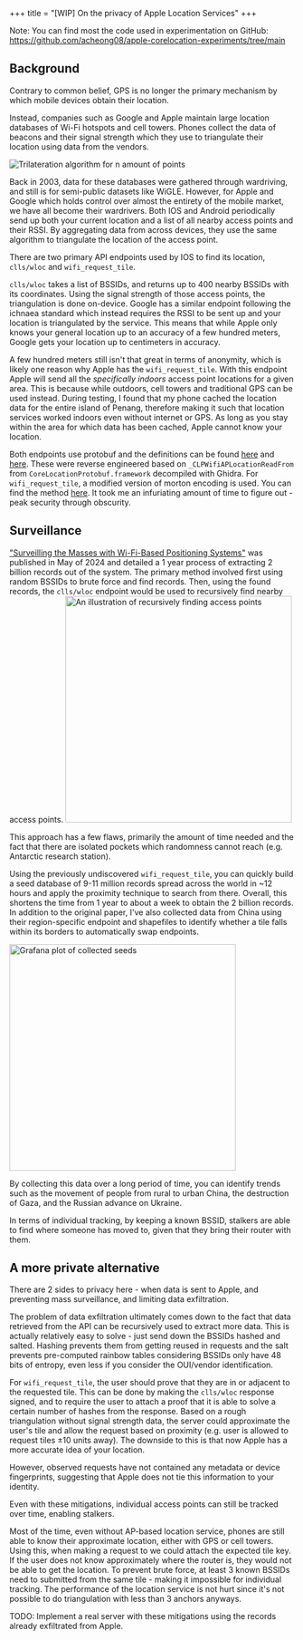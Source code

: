 +++
title = "[WIP] On the privacy of Apple Location Services"
+++

Note: You can find most the code used in experimentation on GitHub: <https://github.com/acheong08/apple-corelocation-experiments/tree/main>

## Background

Contrary to common belief, GPS is no longer the primary mechanism by which mobile devices obtain their location.

Instead, companies such as Google and Apple maintain large location databases of Wi-Fi hotspots and cell towers. Phones collect the data of beacons and their signal strength which they use to triangulate their location using data from the vendors.

![Trilateration algorithm for n amount of points](/images/trilateration.png)

Back in 2003, data for these databases were gathered through wardriving, and still is for semi-public datasets like WiGLE. However, for Apple and Google which holds control over almost the entirety of the mobile market, we have all become their wardrivers. Both IOS and Android periodically send up both your current location and a list of all nearby access points and their RSSI. By aggregating data from across devices, they use the same algorithm to triangulate the location of the access point.

There are two primary API endpoints used by IOS to find its location, `clls/wloc` and `wifi_request_tile`.

`clls/wloc` takes a list of BSSIDs, and returns up to 400 nearby BSSIDs with its coordinates. Using the signal strength of those access points, the triangulation is done on-device. Google has a similar endpoint following the ichnaea standard which instead requires the RSSI to be sent up and your location is triangulated by the service. This means that while Apple only knows your general location up to an accuracy of a few hundred meters, Google gets your location up to centimeters in accuracy.

A few hundred meters still isn't that great in terms of anonymity, which is likely one reason why Apple has the `wifi_request_tile`. With this endpoint Apple will send all the *specifically indoors* access point locations for a given area. This is because while outdoors, cell towers and traditional GPS can be used instead. During testing, I found that my phone cached the location data for the entire island of Penang, therefore making it such that location services worked indoors even without internet or GPS. As long as you stay within the area for which data has been cached, Apple cannot know your location.

Both endpoints use protobuf and the definitions can be found [here](https://github.com/acheong08/apple-corelocation-experiments/blob/main/pb/BSSIDApple.proto) and [here](https://github.com/acheong08/apple-corelocation-experiments/blob/main/pb/wifiTiles.proto). These were reverse engineered based on `_CLPWifiAPLocationReadFrom` from `CoreLocationProtobuf.framework` decompiled with Ghidra. For `wifi_request_tile`, a modified version of morton encoding is used. You can find the method [here](https://github.com/acheong08/apple-corelocation-experiments/blob/main/lib/morton/morton.go). It took me an infuriating amount of time to figure out - peak security through obscurity.

## Surveillance

["Surveilling the Masses with Wi-Fi-Based Positioning Systems"](https://www.cs.umd.edu/~dml/papers/wifi-surveillance-sp24.pdf) was published in May of 2024 and detailed a 1 year process of extracting 2 billion records out of the system. The primary method involved first using random BSSIDs to brute force and find records. Then, using the found records, the `clls/wloc` endpoint would be used to recursively find nearby access points.
<img alt="An illustration of recursively finding access points" src="/images/wloc-recursive.svg" width="400">

This approach has a few flaws, primarily the amount of time needed and the fact that there are isolated pockets which randomness cannot reach (e.g. Antarctic research station).

Using the previously undiscovered `wifi_request_tile`, you can quickly build a seed database of 9-11 million records spread across the world in ~12 hours and apply the proximity technique to search from there. Overall, this shortens the time from 1 year to about a week to obtain the 2 billion records. In addition to the original paper, I've also collected data from China using their region-specific endpoint and shapefiles to identify whether a tile falls within its borders to automatically swap endpoints.

<img src="https://github.com/user-attachments/assets/8da21d51-a506-4c32-94b7-b3ae853d65ab" alt="Grafana plot of collected seeds" height=400></img>

By collecting this data over a long period of time, you can identify trends such as the movement of people from rural to urban China, the destruction of Gaza, and the Russian advance on Ukraine.

In terms of individual tracking, by keeping a known BSSID, stalkers are able to find where someone has moved to, given that they bring their router with them.

## A more private alternative

There are 2 sides to privacy here - when data is sent to Apple, and preventing mass surveillance, and limiting data exfiltration.

The problem of data exfiltration ultimately comes down to the fact that data retrieved from the API can be recursively used to extract more data. This is actually relatively easy to solve - just send down the BSSIDs hashed and salted. Hashing prevents them from getting reused in requests and the salt prevents pre-computed rainbow tables considering BSSIDs only have 48 bits of entropy, even less if you consider the OUI/vendor identification.

For `wifi_request_tile`, the user should prove that they are in or adjacent to the requested tile. This can be done by making the `clls/wloc` response signed, and to require the user to attach a proof that it is able to solve a certain number of hashes from the response. Based on a rough triangulation without signal strength data, the server could approximate the user's tile and allow the request based on proximity (e.g. user is allowed to request tiles ±10 units away). The downside to this is that now Apple has a more accurate idea of your location.

However, observed requests have not contained any metadata or device fingerprints, suggesting that Apple does not tie this information to your identity.

Even with these mitigations, individual access points can still be tracked over time, enabling stalkers.

Most of the time, even without AP-based location service, phones are still able to know their approximate location, either with GPS or cell towers. Using this, when making a request to we could attach the expected tile key. If the user does not know approximately where the router is, they would not be able to get the location. To prevent brute force, at least 3 known BSSIDs need to submitted from the same tile - making it impossible for individual tracking. The performance of the location service is not hurt since it's not possible to do triangulation with less than 3 anchors anyways.

TODO: Implement a real server with these mitigations using the records already exfiltrated from Apple.
